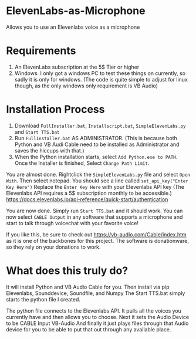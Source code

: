 # ElevenLabs-as-Microphone
Allows you to use an Elevenlabs voice as a microphone

# Requirements
1) An ElevenLabs subscription at the 5$ Tier or higher
2) Windows. I only got a windows PC to test these things on currently, so sadly it is only for windows. (The code is quite simple to adjust for linux though, as the only windows only requirement is VB Audio)

# Installation Process
1) Download `FullInstaller.bat`, `Installscript.bat`, `SimpleElevenLabs.py` and `Start TTS.bat`
2) Run `FullInstaller.bat` AS ADMINISTRATOR. (This is because both Python and VB Audi Cable need to be installed as Administrator and saves the hiccups with that.)
3) When the Python installation starts, select `Add Python.exe to PATH`. Once the Installer is finished, Select `Change Path Limit`.

You are almost done. Rightclick the `SimpleElevenLabs.py` file and select `Open With`. Then select notepad.
You should see a line called 
`set_api_key("Enter Key Here")`
Replace the `Enter Key Here` with your Elevenlabs API key
(The Elevenlabs API requires a 5$ subscription monthly to be accessible.) <https://docs.elevenlabs.io/api-reference/quick-start/authentication>

You are now done. Simply run `Start TTS.bat` and it should work.
You can now select `CABLE Output` in any software that supports a microphone and start to talk through voicechat with your favorite voice!



If you like this, be sure to check out https://vb-audio.com/Cable/index.htm as it is one of the backbones for this project.
The software is donationware, so they rely on your donations to work.



# What does this truly do?
It will install Python and VB Audio Cable for you.
Then install via pip Elevenlabs, Sounddevice, Soundfile, and Numpy
The Start TTS.bat simply starts the python file I created.

The python file connects to the Elevenlabs API. It pulls all the voices you currently have and then allows you to choose.
Next it sets the Audio Device to be CABLE Input VB-Audio
And finally it just plays files through that Audio device for you to be able to put that out through any available place.
